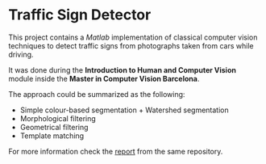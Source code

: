 # Traffic Sign Detector

This project contains a *Matlab* implementation of classical computer vision techniques to detect traffic signs from photographs taken from cars while driving.

It was done during the **Introduction to Human and Computer Vision** module inside the **Master in Computer Vision Barcelona**.

The approach could be summarized as the following:

- Simple colour-based segmentation + Watershed segmentation
- Morphological filtering
- Geometrical filtering
- Template matching

For more information check the [report](report.pdf) from the same repository.
